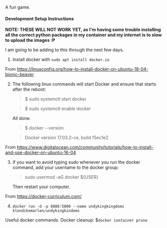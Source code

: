 A fun game.

#### Development Setup Instructions 

**NOTE: THESE WILL NOT WORK YET, as I'm having some trouble installing all the correct python packages in my container and my internet is to slow to upload the images :P**

I am going to be adding to this through the next few days.

1. Install docker with `sudo apt install docker.io`

From https://linuxconfig.org/how-to-install-docker-on-ubuntu-18-04-bionic-beaver

2. The following linux commands will start Docker and ensure that starts after the reboot:
    > $ sudo systemctl start docker
    
    > $ sudo systemctl enable docker

    All done.

    > $ docker --version
    
    > Docker version 17.03.2-ce, build f5ec1e2

From https://www.digitalocean.com/community/tutorials/how-to-install-and-use-docker-on-ubuntu-16-04

3. If you want to avoid typing sudo whenever you run the docker command, add your username to the docker group:

    > sudo usermod -aG docker ${USER}
    
    Then restart your computer.

From https://docker-curriculum.com/

4. `docker run -d -p 8888:5000 --name undykingkingdoms klondikemarlen/undykingkindoms`

Useful docker commands.
Docker cleanup: $`docker container prune`
